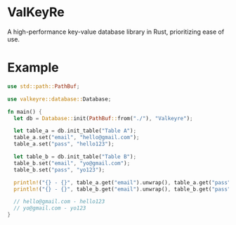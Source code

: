 # ValKeyRe
A high-performance key-value database library in Rust, prioritizing ease of use.

# Example
```rs
use std::path::PathBuf;

use valkeyre::database::Database;

fn main() {
  let db = Database::init(PathBuf::from("./"), "Valkeyre");

  let table_a = db.init_table("Table A");
  table_a.set("email", "hello@gmail.com");
  table_a.set("pass", "hello123");

  let table_b = db.init_table("Table B");
  table_b.set("email", "yo@gmail.com");
  table_b.set("pass", "yo123");

  println!("{} - {}", table_a.get("email").unwrap(), table_a.get("pass").unwrap());
  println!("{} - {}", table_b.get("email").unwrap(), table_b.get("pass").unwrap());

  // hello@gmail.com - hello123
  // yo@gmail.com - yo123
}
```
